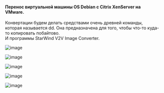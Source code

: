 #### Перенос виртуальной машины OS Debian c Citrix XenServer на VMware.
Конвертации будем делать средствами очень древней команды, которая называется dd. Она предназначена для того, чтобы что-то куда-то копировать побайтово.<br>
И программы StarWind V2V Image Converter.<br>

![image](https://github.com/tvgVita69/Linux_begin/assets/98489171/ef740c4e-b3ab-4224-ab77-f80b73af08c7)

![image](https://github.com/tvgVita69/Linux_begin/assets/98489171/da97e6f0-d80d-4d48-80ca-84fb2e9ec1d8)

![image](https://github.com/tvgVita69/Linux_begin/assets/98489171/6179af15-5712-4440-9e47-6c71533401a6)

![image](https://github.com/tvgVita69/Linux_begin/assets/98489171/07b12492-601f-4279-97ab-4f415679f2b6)

![image](https://github.com/tvgVita69/Linux_begin/assets/98489171/b0806ff5-5d00-4987-a155-acc7007eeaa5)






